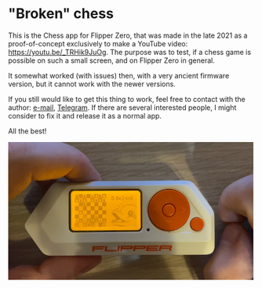 # "Broken" chess

This is the Chess app for Flipper Zero, that was made in the late 2021 as a proof-of-concept exclusively to make a YouTube video: https://youtu.be/_TRHik9JuOg. The purpose was to test, if a chess game is possible on such a small screen, and on Flipper Zero in general.

It somewhat worked (with issues) then, with a very ancient firmware version, but it cannot work with the newer versions.

If you still would like to get this thing to work, feel free to contact with the author: [e-mail](mailto:okalachev@gmail.com), [Telegram](https://t.me/okalachev). If there are several interested people, I might consider to fix it and release it as a normal app.

All the best!

<img src="flipper-chess.jpg" alt="Chess app running on a Flipper Zero" width=500>
